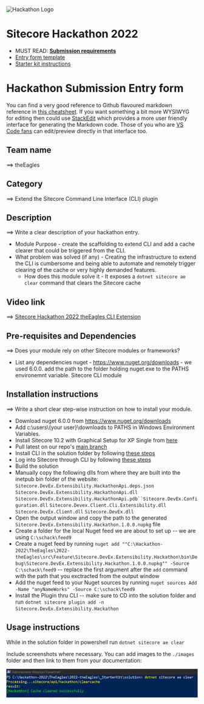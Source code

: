 ![Hackathon Logo](docs/images/hackathon.png?raw=true "Hackathon Logo")
# Sitecore Hackathon 2022

- MUST READ: **[Submission requirements](SUBMISSION_REQUIREMENTS.md)**
- [Entry form template](ENTRYFORM.md)
- [Starter kit instructions](STARTERKIT_INSTRUCTIONS.md)

# Hackathon Submission Entry form

You can find a very good reference to Github flavoured markdown reference in [this cheatsheet](https://github.com/adam-p/markdown-here/wiki/Markdown-Cheatsheet). If you want something a bit more WYSIWYG for editing then could use [StackEdit](https://stackedit.io/app) which provides a more user friendly interface for generating the Markdown code. Those of you who are [VS Code fans](https://code.visualstudio.com/docs/languages/markdown#_markdown-preview) can edit/preview directly in that interface too.

## Team name
⟹ theEagles

## Category
⟹ Extend the Sitecore Command Line Interface (CLI) plugin 

## Description
⟹ Write a clear description of your hackathon entry.  

  - Module Purpose - create the scaffolding to extend CLI and add a cache clearer that could be triggered from the CLI.
  - What problem was solved (if any) - Creating the infrastructure to extend the CLI is cumbersome and being able to automate and remotely trigger clearing of the cache or very highly demanded features.
    - How does this module solve it - It exposes a `dotnet sitecore ae clear` command that clears the Sitecore cache


## Video link

⟹ [Sitecore Hackathon 2022 theEagles CLI Extension](https://youtu.be/S-SqRupxbPE)

## Pre-requisites and Dependencies

⟹ Does your module rely on other Sitecore modules or frameworks?

- List any dependencies
nuget - https://www.nuget.org/downloads - we used 6.0.0. add the path to the folder holding nuget.exe to the PATHS environemnt variable.
Sitecore CLI module

## Installation instructions
⟹ Write a short clear step-wise instruction on how to install your module.  

- Download nuget 6.0.0 from https://www.nuget.org/downloads
- Add c:\users\\{your user}\downloads to PATHS in Windows Environment Variables.
- Install Sitecore 10.2 with Graphical Setup for XP Single from [here](https://sitecoredev.azureedge.net/~/media/F6813A6E3E424AB99A6E9A7CC257648B.ashx?date=20211101T105423)
- Pull latest on our repo's [main branch](https://github.com/Sitecore-Hackathon/2022-theEagles)
- Install CLI in the solution folder by following [these steps](https://doc.sitecore.com/xp/en/developers/101/developer-tools/install-sitecore-command-line-interface.html)
- Log into Sitecore through CLI by following [these steps](https://doc.sitecore.com/xp/en/developers/101/developer-tools/log-in-to-a-sitecore-instance-with-sitecore-command-line-interface.html)
- Build the solution
- Manually copy the following dlls from where they are built into the inetpub bin folder of the website: `Sitecore.DevEx.Extensibility.HackathonApi.deps.json` `Sitecore.DevEx.Extensibility.HackathonApi.dll` `Sitecore.DevEx.Extensibility.HackathonApi.pdb``Sitecore.DevEx.Configuration.dll` `Sitecore.Devex.Client.Cli.Extensibility.dll` `Sitecore.DevEx.Client.dll` `Sitecore.DevEx.dll`
- Open the output window and copy the path to the generated `Sitecore.DevEx.Extensibility.Hackathon.1.0.0.nupkg` file
- Create a folder for the local Nuget feed we are about to set up -- we are using `C:\schack\feed9`
- Create a nuget feed by running `nuget add ""C:\Hackathon-2022\TheEagles\2022-theEagles\src\Feature\Sitecore.DevEx.Extensibility.Hackathon\bin\Debug\Sitecore.DevEx.Extensibility.Hackathon.1.0.0.nupkg"" -Source C:\schack\feed9` -- replace the first argument after the `add` command with the path that you exctracted from the output window
- Add the nuget feed to your Nuget sources by running `nuget sources Add -Name "anyNameWorks" -Source C:\schack\feed9`
- Install the Plugin thru CLI -- make sure to CD into the solution folder and run `dotnet sitecore plugin add -n Sitecore.DevEx.Extensibility.Hackathon`

## Usage instructions
While in the solution folder in powershell run `dotnet sitecore ae clear`

Include screenshots where necessary. You can add images to the `./images` folder and then link to them from your documentation:

![Success](/images/1.png?raw=true "Success")
